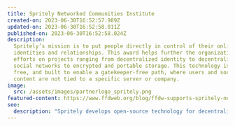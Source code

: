 ```yaml
---
title: Spritely Networked Communities Institute
created-on: 2023-06-30T16:52:57.989Z
updated-on: 2023-06-30T16:52:58.011Z
published-on: 2023-06-30T16:52:58.024Z
description:
  Spritely’s mission is to put people directly in control of their online
  identities and relationships. This award helps further the organization’s
  efforts on projects ranging from decentralized identity to decentralized
  social networks to encrypted and portable storage. This technology is open,
  free, and built to enable a gatekeeper-free path, where users and social
  content are not tied to a specific server or company.
image:
  src: /assets/images/partnerlogo_spritely.png
featured-content: https://www.ffdweb.org/blog/ffdw-supports-spritely-networked-communities-institute-to-develop-decentralized-social-media
seo:
  description: "Spritely develops open-source technology for decentralized identity and social networks, empowering users to control their online presence without corporate gatekeepers."
---
```

